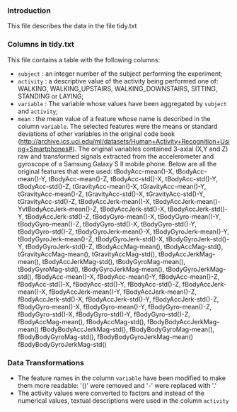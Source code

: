 ### Introduction

This file describes the data in the file tidy.txt


### Columns in tidy.txt
This file contains a table with the following columns:

- `subject` : an integer number of the subject performing the experiment;
- `activity` : a descriptive value of the activity being performed one of: WALKING, WALKING_UPSTAIRS, WALKING_DOWNSTAIRS, SITTING, STANDING or LAYING;
- `variable` : The variable whose values have been aggregated by `subject` and `activity`;
- `mean` : the mean value of a feature whose name is described in the column `variable`. The selected features were the means or standard deviations of other variables in the original code book (http://archive.ics.uci.edu/ml/datasets/Human+Activity+Recognition+Using+Smartphones#). The original variables contained  3-axial (X,Y and Z) raw and transformed signals extracted from the accelerometer and gyroscope of a Samsung Galaxy S II mobile phone. Below are all the original features that were used:
 tBodyAcc-mean()-X, tBodyAcc-mean()-Y, tBodyAcc-mean()-Z, tBodyAcc-std()-X, 
 tBodyAcc-std()-Y, tBodyAcc-std()-Z, tGravityAcc-mean()-X, tGravityAcc-mean()-Y, 
 tGravityAcc-mean()-Z, tGravityAcc-std()-X, tGravityAcc-std()-Y, tGravityAcc-std()-Z, 
 tBodyAccJerk-mean()-X, tBodyAccJerk-mean()-YvtBodyAccJerk-mean()-Z, tBodyAccJerk-std()-X, 
 tBodyAccJerk-std()-Y, tBodyAccJerk-std()-Z, tBodyGyro-mean()-X, tBodyGyro-mean()-Y, 
 tBodyGyro-mean()-Z, tBodyGyro-std()-X, tBodyGyro-std()-Y, tBodyGyro-std()-Z, 
 tBodyGyroJerk-mean()-X, tBodyGyroJerk-mean()-Y, tBodyGyroJerk-mean()-Z, tBodyGyroJerk-std()-X, 
 tBodyGyroJerk-std()-Y, tBodyGyroJerk-std()-Z, tBodyAccMag-mean(), tBodyAccMag-std(), 
 tGravityAccMag-mean(), tGravityAccMag-std(), tBodyAccJerkMag-mean(), tBodyAccJerkMag-std(), 
 tBodyGyroMag-mean(), tBodyGyroMag-std(), tBodyGyroJerkMag-mean(), tBodyGyroJerkMag-std(), 
 fBodyAcc-mean()-X, fBodyAcc-mean()-Y, fBodyAcc-mean()-Z, fBodyAcc-std()-X, 
 fBodyAcc-std()-Y, fBodyAcc-std()-Z, fBodyAccJerk-mean()-X, fBodyAccJerk-mean()-Y, 
 fBodyAccJerk-mean()-Z, fBodyAccJerk-std()-X, fBodyAccJerk-std()-Y, fBodyAccJerk-std()-Z, 
 fBodyGyro-mean()-X, fBodyGyro-mean()-Y, fBodyGyro-mean()-Z, fBodyGyro-std()-X, 
 fBodyGyro-std()-Y, fBodyGyro-std()-Z, fBodyAccMag-mean(), fBodyAccMag-std(), 
 fBodyBodyAccJerkMag-mean()  fBodyBodyAccJerkMag-std(), fBodyBodyGyroMag-mean(), fBodyBodyGyroMag-std(), 
 fBodyBodyGyroJerkMag-mean() fBodyBodyGyroJerkMag-std() 

### Data Transformations
* The feature names in the column `variable` have been modified to make them more readable: '()' were removed and '-' were replaced with '.'
* The activity values were converted to factors and instead of the numerical values, textual descriptions were used in the column `activity`
